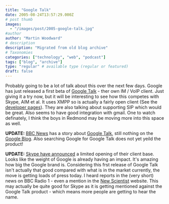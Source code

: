 ```yaml
---
title: "Google Talk"
date: 2005-08-24T13:57:29.000Z
# post thumb
images:
  - "/images/post/2005-google-talk.jpg"
#author
author: "Martin Woodward"
# description
description: "Migrated from old blog archive"
# Taxonomies
categories: ["technology", "web", "podcast"]
tags: ["blog", "archive"]
type: "regular" # available type (regular or featured)
draft: false
---
```


Probably going to be a lot of talk about this over the next few days. Google has just released a first beta of [Google Talk](http://www.google.com/talk/) - ther own IM / VoIP client. Just giving it a try now, but it will be interesting to see how this competes with Skype, AIM et al. It uses XMPP so is actually a fairly open client (See the [developer pages](http://www.google.com/talk/developer.html)). They are also talking about supporting SIP which would be great. Also seems to have good integration with gmail. One to watch definately, I think the boys in Redmond may be moving more into this space as well.

**UPDATE:** [BBC News](http://news.bbc.co.uk/2/hi/technology/4180182.stm) has a story about [Google Talk](http://www.google.com/talk/), still nothing on the [Google Blog](http://googleblog.blogspot.com/). Also searching Google for Google Talk does not yet yeild the product!

**UPDATE:** [Skype have announced](http://share.skype.com/developer_zone/developer_blog/skype_opens_im_and_presence_to_the_world._-_introducing_skypeweb_and_skypenet) a limited opening of their client base. Looks like the weight of Google is already having an impact. It's amazing how big the Google brand is. Considering this frst release of Google Talk isn't actually that good compared with what is in the market currently, the move is getting loads of press today. I heard reports in the (very short) news on BBC Radio 1 - even a mention in the [New Scientist](http://www.newscientist.com/article.ns?id=dn7899) website. This may actually be quite good for Skype as it is getting mentioned against the Google Talk product - which means more people are getting to hear the name.
